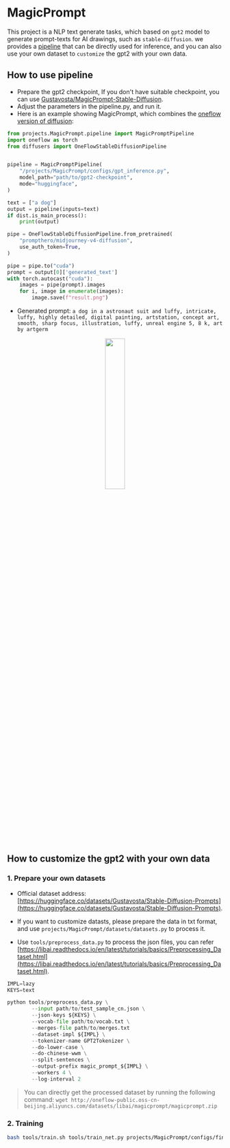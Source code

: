 # MagicPrompt

This project is a NLP text generate tasks, which based on `gpt2` model to generate prompt-texts for AI drawings, such as `stable-diffusion`. we provides a [pipeline](./pipeline.py) that can be directly used for inference, and you can also use your own dataset to `customize` the gpt2 with your own data.

## How to use pipeline

- Prepare the gpt2 checkpoint, If you don't have suitable checkpoint, you can use [Gustavosta/MagicPrompt-Stable-Diffusion](https://huggingface.co/Gustavosta/MagicPrompt-Stable-Diffusion?text=My+name+is+Merve+and+my+favorite).
- Adjust the parameters in the pipeline.py, and run it.
- Here is an example showing MagicPrompt, which combines the [oneflow version of diffusion](https://github.com/Oneflow-Inc/diffusers/wiki/How-to-Run-OneFlow-Stable-Diffusion):

```python
from projects.MagicPrompt.pipeline import MagicPromptPipeline
import oneflow as torch
from diffusers import OneFlowStableDiffusionPipeline


pipeline = MagicPromptPipeline(
    "/projects/MagicPrompt/configs/gpt_inference.py",
    model_path="path/to/gpt2-checkpoint",
    mode="huggingface",
)

text = ["a dog"]
output = pipeline(inputs=text)
if dist.is_main_process():
    print(output)

pipe = OneFlowStableDiffusionPipeline.from_pretrained(
    "prompthero/midjourney-v4-diffusion",
    use_auth_token=True,
)

pipe = pipe.to("cuda")
prompt = output[0]['generated_text']
with torch.autocast("cuda"):
    images = pipe(prompt).images
    for i, image in enumerate(images):
        image.save(f"result.png")

```
- Generated prompt: `a dog in a astronaut suit and luffy, intricate, luffy, highly detailed, digital painting, artstation, concept art, smooth, sharp focus, illustration, luffy, unreal engine 5, 8 k, art by artgerm`
<center><img src="https://user-images.githubusercontent.com/53039617/202831136-b44a37d2-a210-4eca-9fea-1a01976e92df.png" width="30%"></center>


## How to customize the gpt2 with your own data

### 1. Prepare your own datasets

- Official dataset address: [https://huggingface.co/datasets/Gustavosta/Stable-Diffusion-Prompts](https://huggingface.co/datasets/Gustavosta/Stable-Diffusion-Prompts).

- If you want to customize datasts, please prepare the data in txt format, and use `projects/MagicPrompt/datasets/datasets.py` to process it.

- Use `tools/preprocess_data.py` to process the json files, you can refer [https://libai.readthedocs.io/en/latest/tutorials/basics/Preprocessing_Dataset.html](https://libai.readthedocs.io/en/latest/tutorials/basics/Preprocessing_Dataset.html).

```python
IMPL=lazy
KEYS=text

python tools/preprocess_data.py \
        --input path/to/test_sample_cn.json \
        --json-keys ${KEYS} \
        --vocab-file path/to/vocab.txt \
        --merges-file path/to/merges.txt
        --dataset-impl ${IMPL} \
        --tokenizer-name GPT2Tokenizer \
        --do-lower-case \
        --do-chinese-wwm \
        --split-sentences \
        --output-prefix magic_prompt_${IMPL} \
        --workers 4 \
        --log-interval 2
```

> You can directly get the processed dataset by running the following command: 
> `wget http://oneflow-public.oss-cn-beijing.aliyuncs.com/datasets/libai/magicprompt/magicprompt.zip`


### 2. Training

```bash 
bash tools/train.sh tools/train_net.py projects/MagicPrompt/configs/finetune.py 4
```
